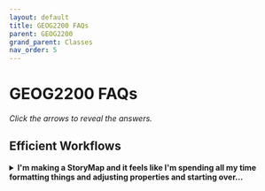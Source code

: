 ```yaml
---
layout: default
title: GEOG2200 FAQs
parent: GEOG2200
grand_parent: Classes
nav_order: 5
---
```

# GEOG2200 FAQs

*Click the arrows to reveal the answers.*


## Efficient Workflows
<details>
<summary><strong>I'm making a StoryMap and it feels like I'm spending all my time formatting things and adjusting properties and starting over...</strong></summary>It is a fidgety process, the best thing to do is to make a plan based on the message you want to communicate before you start and then stick to it.</details>

  

